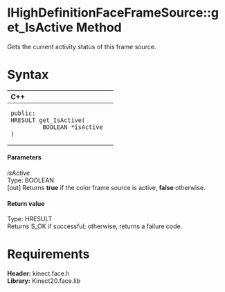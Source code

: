 IHighDefinitionFaceFrameSource::get\_IsActive Method  
====================================================  

Gets the current activity status of this frame source. <span id="syntaxSection"></span>

Syntax  
======  

<table>
<colgroup>
<col width="100%" />
</colgroup>
<thead>
<tr class="header">
<th align="left">C++</th>
</tr>
</thead>
<tbody>
<tr class="odd">
<td align="left"><pre><code>public:  
HRESULT get_IsActive(  
         BOOLEAN *isActive  
)</code></pre></td>
</tr>
</tbody>
</table>

<span id="ID4EG"></span>
#### Parameters  

*isActive*    
Type: BOOLEAN  
[out] Returns **true** if the color frame source is active, **false** otherwise.  

<span id="ID4EP"></span>
#### Return value  

Type: HRESULT  
Returns S\_OK if successful; otherwise, returns a failure code.  

<span id="requirements"></span>

Requirements  
============  

**Header:** kinect.face.h  
**Library:** Kinect20.face.lib  



<!--Please do not edit the data in the comment block below.-->
<!--
TOCTitle : get_IsActive Method
RLTitle : IHighDefinitionFaceFrameSource::get_IsActive Method
KeywordK : get_IsActive method
KeywordK : IHighDefinitionFaceFrameSource::get_IsActive method
KeywordF : IHighDefinitionFaceFrameSource::get_IsActive
KeywordF : get_IsActive
KeywordF : Microsoft.Kinect.face.IHighDefinitionFaceFrameSource.get_IsActive(BOOLEAN@)
KeywordA : M:Microsoft.Kinect.face.IHighDefinitionFaceFrameSource.get_IsActive(BOOLEAN@)
AssetID : M:Microsoft.Kinect.face.IHighDefinitionFaceFrameSource.get_IsActive(BOOLEAN@)
Locale : en-us
CommunityContent : 1
APIType : Managed
APILocation : 
APIName : Microsoft.Kinect.face.IHighDefinitionFaceFrameSource::get_IsActive
TargetOS : Windows
TopicType : kbSyntax
DevLang : C++
DocSet : K4Wv2
ProjType : K4Wv2Proj
Technology : Kinect for Windows
Product : Kinect for Windows SDK v2
productversion : 20
-->
